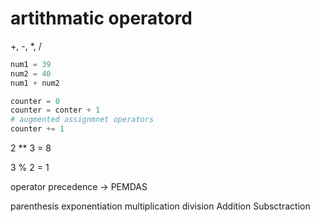 # artithmatic operatord

+, -, *, /

```python
num1 = 39
num2 = 40
num1 + num2
```

```python
counter = 0
counter = conter + 1
# augmented assignmnet operators
counter += 1
```

2 ** 3 = 8

3 % 2 = 1

operator precedence -> PEMDAS

parenthesis
exponentiation
multiplication
division
Addition
Subsctraction

